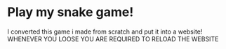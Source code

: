 # Play my snake game!
I converted this game i made from scratch and put it into a website! WHENEVER YOU LOOSE YOU ARE REQUIRED TO RELOAD THE WEBSITE
